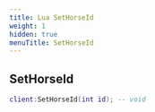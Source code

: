 ```yaml
---
title: Lua SetHorseId
weight: 1
hidden: true
menuTitle: SetHorseId
---
```

## SetHorseId
```lua
client:SetHorseId(int id); -- void
```